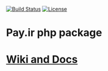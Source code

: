 [![Build Status](https://travis-ci.org/wmateam/payir.svg?branch=master)](https://travis-ci.org/wmateam/curling)
[![License](https://poser.pugx.org/wmateam/curling/license)](https://packagist.org/packages/wmateam/curling)
# Pay.ir php package
# [Wiki and Docs](https://github.com/wmateam/payir/wiki)